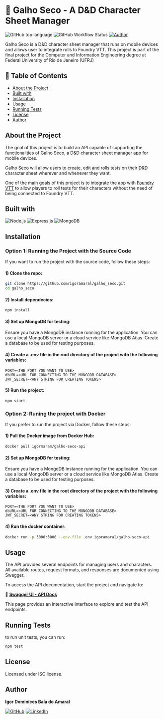 <a id="readme-top"></a>

# :game_die: Galho Seco - A D&D Character Sheet Manager

![GitHub top language](https://img.shields.io/github/languages/top/igoramaral/galho_seco)
![GitHub Workflow Status](https://img.shields.io/github/actions/workflow/status/igoramaral/galho_seco/workflow.yaml)
[![Author](https://img.shields.io/badge/Author-Igor%20Amaral-blue)](https://github.com/igoramaral)

Galho Seco is a D&D character sheet manager that runs on mobile devices and allows user to integrate rolls to Foundry VTT.
This project is part of the final project for the Computer and Information Engineering degree at Federal University of Rio de Janeiro (UFRJ)


## 📖 Table of Contents
- [About the Project](#about-the-project)
- [Built with](#built-with)
- [Installation](#installation)
- [Usage](#usage)
- [Running Tests](#running-tests)
- [License](#license)
- [Author](#author)

## About the Project

The goal of this project is to build an API capable of supporting the functionalities of Galho Seco, a D&D character sheet manager app for mobile devices.

Galho Seco will allow users to create, edit and rolls tests on their D&D character sheet wherever and whenever they want.

One of the main goals of this project is to integrate the app with [Foundry VTT](https://foundryvtt.com) to allow players to roll tests for their characters without the need of being connected to Foundry VTT.

## Built with

![Node.js](https://img.shields.io/badge/Node.js-43853D?style=for-the-badge&logo=node.js&logoColor=white)
![Express.js](https://img.shields.io/badge/Express.js-000000?style=for-the-badge&logo=express&logoColor=white)
![MongoDB](https://img.shields.io/badge/MongoDB-47A248?style=for-the-badge&logo=mongodb&logoColor=white)

## Installation

### Option 1: Running the Project with the Source Code

If you want to run the project with the source code, follow these steps:

#### 1) Clone the repo:
```sh
git clone https://github.com/igoramaral/galho_seco.git
cd galho_seco
```

#### 2) Install dependecies:
```sh
npm install
```

#### 3) Set up MongoDB for testing:

Ensure you have a MongoDB instance running for the application. You can use a local MongoDB server or a cloud service like MongoDB Atlas.
Create a database to be used for testing purposes.

#### 4) Create a .env file in the root directory of the project with the following variables:
```
PORT=<THE PORT YOU WANT TO USE>
dbURL=<URL FOR CONNECTING TO THE MONGODB DATABASE>
JWT_SECRET=<ANY STRING FOR CREATING TOKENS>
```

#### 5) Run the project:
```sh
npm start
```

### Option 2: Runing the project with Docker

If you prefer to run the project via Docker, follow these steps:

#### 1) Pull the Docker image from Docker Hub:

```sh
docker pull igormaram/galho-seco-api
```

#### 2) Set up MongoDB for testing:

Ensure you have a MongoDB instance running for the application. You can use a local MongoDB server or a cloud service like MongoDB Atlas.
Create a database to be used for testing purposes.

#### 3) Create a .env file in the root directory of the project with the following variables:
```
PORT=<THE PORT YOU WANT TO USE>
dbURL=<URL FOR CONNECTING TO THE MONGODB DATABASE>
JWT_SECRET=<ANY STRING FOR CREATING TOKENS>
```
#### 4) Run the docker container:
```sh
docker run -p 3000:3000 --env-file .env igoramaral/galho-seco-api
```

## Usage

The API provides several endpoints for managing users and characters.  
All available routes, request formats, and responses are documented using Swagger.  

To access the API documentation, start the project and navigate to:  

📌 **[Swagger UI - API Docs](http://localhost:3000/api/docs)**  

This page provides an interactive interface to explore and test the API endpoints.

## Running Tests

to run unit tests, you can run:
```sh
npm test
```

## License

Licensed under ISC license. 

## Author

**Igor Dominices Baía do Amaral**

[![GitHub](https://img.shields.io/badge/GitHub-100000?style=for-the-badge&logo=github&logoColor=white)](https://github.com/igoramaral)
[![LinkedIn](https://img.shields.io/badge/LinkedIn-0A66C2?style=for-the-badge&logo=linkedin&logoColor=white)](https://www.linkedin.com/in/igor-db-amaral/)

